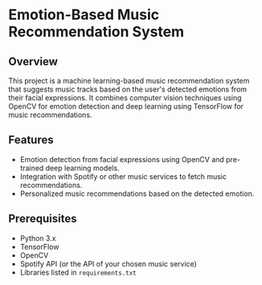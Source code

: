 # Emotion-Based Music Recommendation System

## Overview
This project is a machine learning-based music recommendation system that suggests music tracks based on the user's detected emotions from their facial expressions. It combines computer vision techniques using OpenCV for emotion detection and deep learning using TensorFlow for music recommendations.

## Features
- Emotion detection from facial expressions using OpenCV and pre-trained deep learning models.
- Integration with Spotify or other music services to fetch music recommendations.
- Personalized music recommendations based on the detected emotion.

## Prerequisites
- Python 3.x
- TensorFlow
- OpenCV
- Spotify API (or the API of your chosen music service)
- Libraries listed in `requirements.txt`
